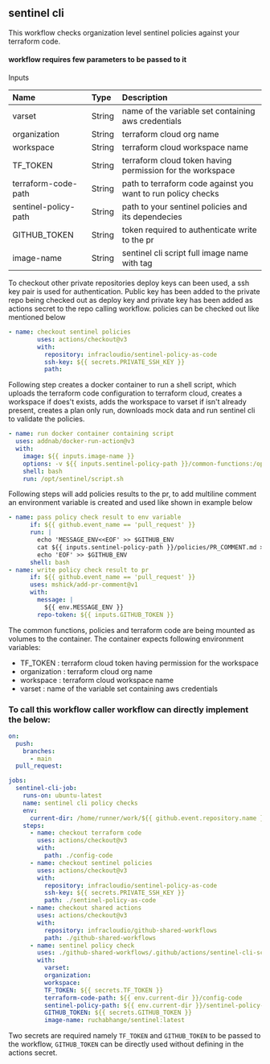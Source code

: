 ## sentinel cli

This workflow checks organization level sentinel policies against your terraform code.

#### workflow requires few parameters to be passed to it

Inputs

| Name | Type | Description |
|:------|:------|:-------|
| varset | String | name of the variable set containing aws credentials |
| organization | String | terraform cloud org name |
| workspace | String | terraform cloud workspace name |
| TF_TOKEN | String | terraform cloud token having permission for the workspace |
| terraform-code-path | String | path to terraform code against you want to run policy checks |
| sentinel-policy-path | String | path to your sentinel policies and its dependecies |
| GITHUB_TOKEN | String | token required to authenticate  write to the pr |
| image-name | String | sentinel cli script full image name with tag |

To checkout other private repositories deploy keys can been used, a ssh key pair is used for authentication. Public key has been added to the private repo being checked out as deploy key and private key has been added as actions secret to the repo calling workflow. policies can be checked out like mentioned below

```yaml
- name: checkout sentinel policies
        uses: actions/checkout@v3
        with:
          repository: infracloudio/sentinel-policy-as-code
          ssh-key: ${{ secrets.PRIVATE_SSH_KEY }}
          path: 
```

Following step creates a docker container to run a shell script, which uploads the terraform code configuration to terraform cloud, creates a workspace if does't exists, adds the workspace to varset if isn't already present, creates a plan only run, downloads mock data and run sentinel cli to validate the policies.

```yaml
- name: run docker container containing script
  uses: addnab/docker-run-action@v3
  with:
    image: ${{ inputs.image-name }}
    options: -v ${{ inputs.sentinel-policy-path }}/common-functions:/opt/sentinel/common-functions -v ${{ inputs.sentinel-policy-path }}/policies:/opt/sentinel/policies  -v ${{ inputs.terraform-code-path }}:/opt/sentinel/config-code -e TF_TOKEN=${{ inputs.TF_TOKEN }} -e organization=${{ inputs.organization }} -e workspace=${{ inputs.workspace }} -e varset=${{ inputs.varset }}
    shell: bash
    run: /opt/sentinel/script.sh

```
Following steps will add policies results to the pr, to add multiline comment an environment variable is created and used like shown in example below

```yaml
- name: pass policy check result to env variable
      if: ${{ github.event_name == 'pull_request' }}
      run: |
        echo 'MESSAGE_ENV<<EOF' >> $GITHUB_ENV
        cat ${{ inputs.sentinel-policy-path }}/policies/PR_COMMENT.md >> $GITHUB_ENV
        echo 'EOF' >> $GITHUB_ENV
      shell: bash
- name: write policy check result to pr
      if: ${{ github.event_name == 'pull_request' }}
      uses: mshick/add-pr-comment@v1
      with:
        message: |
          ${{ env.MESSAGE_ENV }}
        repo-token: ${{ inputs.GITHUB_TOKEN }}
```

The common functions, policies and terraform code are being mounted as volumes to the container. The container expects following environment variables:

- TF_TOKEN     : terraform cloud token having permission for the workspace
- organization : terraform cloud org name
- workspace    : terraform cloud workspace name
- varset       : name of the variable set containing aws credentials


### To call this workflow caller workflow can directly implement the below:

```yaml
on:
  push:
    branches:
      - main
  pull_request:

jobs:
  sentinel-cli-job:
    runs-on: ubuntu-latest
    name: sentinel cli policy checks
    env:
      current-dir: /home/runner/work/${{ github.event.repository.name }}/${{ github.event.repository.name }}
    steps:
      - name: checkout terraform code
        uses: actions/checkout@v3
        with:
          path: ./config-code
      - name: checkout sentinel policies
        uses: actions/checkout@v3
        with:
          repository: infracloudio/sentinel-policy-as-code
          ssh-key: ${{ secrets.PRIVATE_SSH_KEY }}
          path: ./sentinel-policy-as-code
      - name: checkout shared actions
        uses: actions/checkout@v3
        with:
          repository: infracloudio/github-shared-workflows
          path: ./github-shared-workflows
      - name: sentinel policy check
        uses: ./github-shared-workflows/.github/actions/sentinel-cli-script
        with:
          varset: 
          organization: 
          workspace: 
          TF_TOKEN: ${{ secrets.TF_TOKEN }}
          terraform-code-path: ${{ env.current-dir }}/config-code
          sentinel-policy-path: ${{ env.current-dir }}/sentinel-policy-as-code
          GITHUB_TOKEN: ${{ secrets.GITHUB_TOKEN }}
          image-name: ruchabhange/sentinel:latest

```

Two secrets are required namely `TF_TOKEN` and `GITHUB_TOKEN` to be passed to the workflow, `GITHUB_TOKEN` can be directly used without defining in the actions secret.

